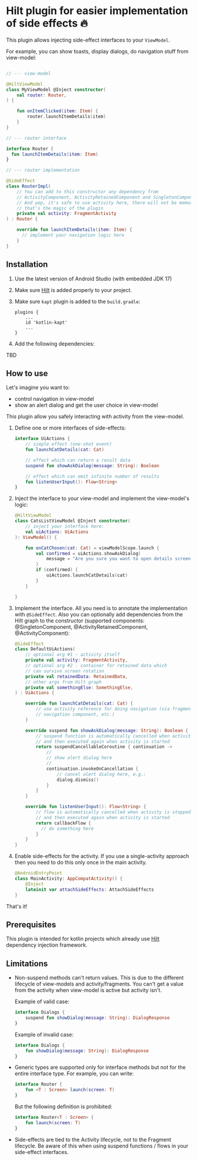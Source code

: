 # Hilt plugin for easier implementation of side effects :fire:

This plugin allows injecting side-effect interfaces to your `ViewModel`.

For example, you can show toasts, display dialogs, do navigation stuff from view-model:

```kotlin

// --- view-model

@HiltViewModel
class MyViewModel @Inject constructor(
    val router: Router,
) {

    fun onItemClicked(item: Item) {
        router.launchItemDetails(item)
    }
}

// --- router interface

interface Router {
  fun launchItemDetails(item: Item)
}

// --- router implementation

@SideEffect
class RouterImpl(
    // You can add to this constructor any dependency from
    // ActivityComponent, ActivityRetainedComponent and SingletonComponent.
    // And yep, it's safe to use activity here, there will not be memory leaks,
    // that's the magic of the plugin
    private val activity: FragmentActivity
) : Router {

    override fun launchItemDetails(item: Item) {
      // implement your navigation logic here
    }
}

```

## Installation

1. Use the latest version of Android Studio (with embedded JDK 17)
2. Make sure [Hilt](https://developer.android.com/training/dependency-injection/hilt-android) is added properly to your project.
3. Make sure `kapt` plugin is added to the `build.gradle`:

   ```
   plugins {
       ...
       id 'kotlin-kapt'
       ...
   }
   ```

4. Add the following dependencies:

TBD

## How to use

Let's imagine you want to:
- control navigation in view-model
- show an alert dialog and get the user choice in view-model

This plugin allow you safely interacting with activity from the view-model.

1. Define one or more interfaces of side-effects:

   ```kotlin
   interface UiActions {
       // simple effect (one-shot event)
       fun launchCatDetails(cat: Cat)

       // effect which can return a result data
       suspend fun showAskDialog(message: String): Boolean

       // effect which can emit infinite number of results
       fun listenUserInput(): Flow<String>
   }
   ```

2. Inject the interface to your view-model and implement the view-model's logic:

   ```kotlin
   @HiltViewModel
   class CatsListViewModel @Inject constructor(
       // inject your interface here:
       val uiActions: UiActions
   ): ViewModel() {

       fun onCatChosen(cat: Cat) = viewModelScope.launch {
           val confirmed = uiActions.showAskDialog(
               message = "Are you sure you want to open details screen?"
           )
           if (confirmed) {
               uiActions.launchCatDetails(cat)
           }
       }

   }
   ```

3. Implement the interface. All you need is to annotate the implementation with `@SideEffect`.
   Also you can optionally add dependencies from the Hilt graph to the
   constructor (supported components: @SingletonComponent, @ActivityRetainedComponent,
   @ActivityComponent):

   ```kotlin
   @SideEffect
   class DefaultUiActions(
       // optional arg #1 - activity itself
       private val activity: FragmentActivity,
       // optional arg #2 - container for retained data which
       // can survive screen rotation
       private val retainedData: RetainedData,
       // other args from Hilt graph
       private val somethingElse: SomethingElse,
   ) : UiActions {

       override fun launchCatDetails(cat: Cat) {
           // use activity reference for doing navigation (via fragment manager,
           // navigation component, etc.)
       }

       override suspend fun showAskDialog(message: String): Boolean {
           // suspend function is automatically cancelled when activity is stopped
           // and then executed again when activity is started
           return suspendCancellableCoroutine { continuation ->
               //
               // show alert dialog here
               //
               continuation.invokeOnCancellation {
                   // cancel alert dialog here, e.g.:
                   dialog.dismiss()
               }
           }
       }

       override fun listenUserInput(): Flow<String> {
           // flow is automatically cancelled when activity is stopped
           // and then executed again when activity is started
           return callbackFlow {
             // do something here
           }
       }
   }
   ```

4. Enable side-effects for the activity. If you use a single-activity
   approach then you need to do this only once in the main activity.

   ```kotlin
   @AndroidEntryPoint
   class MainActivity: AppCompatActivity() {
       @Inject
       lateinit var attachSideEffects: AttachSideEffects
   }
   ```

That's it!

## Prerequisites

This plugin is intended for kotlin projects which already use [Hilt](https://developer.android.com/training/dependency-injection/hilt-android) dependency injection framework.

## Limitations

- Non-suspend methods can't return values. This is due to the different lifecycle of view-models
  and activity/fragments. You can't get a value from the activity when view-model is active
  but activity isn't.

  Example of valid case:

  ```kotlin
  interface Dialogs {
      suspend fun showDialog(message: String): DialogResponse
  }
  ```

  Example of invalid case:

  ```kotlin
  interface Dialogs {
      fun showDialog(message: String): DialogResponse
  }
  ```

- Generic types are supported only for interface methods but not for the entire interface type.
  For example, you can write:

  ```kotlin
  interface Router {
      fun <T : Screen> launch(screen: T)
  }
  ```

  But the following definition is prohibited:

  ```kotlin
  interface Router<T : Screen> {
      fun launch(screen: T)
  }
  ```

- Side-effects are tied to the Activity lifecycle, not to the Fragment lifecycle. Be
  aware of this when using suspend functions / flows in your side-effect interfaces.
